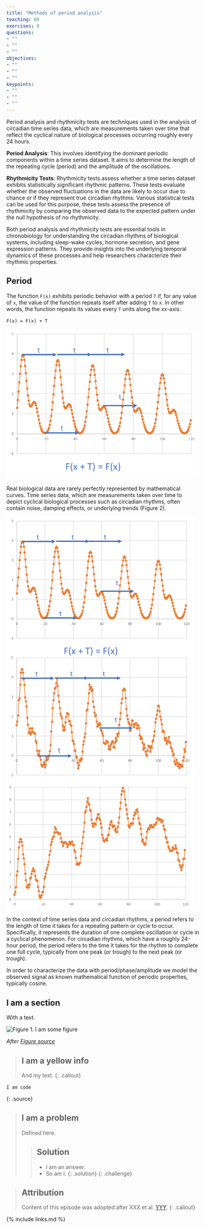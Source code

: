 ```yaml
---
title: "Methods of period analysis"
teaching: 60
exercises: 0
questions:
- ""
- ""
- ""
objectives:
- ""
- ""
- ""
keypoints:
- ""
- ""
- ""
---
```


Period analysis and rhythmicity tests are techniques used in the analysis of circadian time
series data, which are measurements taken over time that reflect the cyclical nature of 
biological processes occurring roughly every 24 hours.

**Period Analysis**: This involves identifying the dominant periodic components within a time 
series dataset. It aims to determine the length of the repeating cycle (period) and the 
amplitude of the oscillations. 

**Rhythmicity Tests**: Rhythmicity tests assess whether a time series dataset exhibits 
statistically significant rhythmic patterns. These tests evaluate whether the observed 
fluctuations in the data are likely to occur due to chance or if they represent true circadian 
rhythms. Various statistical tests can be used for this purpose, these tests assess the 
presence of rhythmicity by comparing the observed data to the expected pattern under the null 
hypothesis of no rhythmicity.


Both period analysis and rhythmicity tests are essential tools in chronobiology for 
understanding the circadian rhythms of biological systems, including sleep-wake cycles, 
hormone secretion, and gene expression patterns. They provide insights into the underlying 
temporal dynamics of these processes and help researchers characterize their rhythmic 
properties. 

## Period

The function `F(x)` exhibits periodic behavior with a period `T` if, for any value of `x`, the value of the function repeats itself after adding `T` to `x`. In other words, the function repeats its values every `T` units along the xx-axis.

~~~
F(x) = F(x) + T
~~~

![Figure 1. Periodic function](../fig/16-period_1.png)

Real biological data are rarely perfectly represented by mathematical curves. Time series data, which are measurements taken over time to depict cyclical biological processes such as circadian rhythms, often contain noise, damping effects, or underlying trends (Figure 2). 

![Figure 1. The real biological data typically contains noise as well as trends](../fig/16-period_2.png)

In the context of time series data and circadian rhythms, a period refers 
to the length of time it takes for a repeating pattern or cycle to occur. Specifically, it 
represents the duration of one complete oscillation or cycle in a cyclical phenomenon. For 
circadian rhythms, which have a roughly 24-hour period, the period refers to the time it takes 
for the rhythm to complete one full cycle, typically from one peak (or trough) to the next 
peak (or trough).

In order to characterize the data with period/phase/amplitude we model the observed signal as known mathematical function of periodic properties, typically cosine. 

## I am a section

With a text.

![Figure 1. I am some figure](../fig/figure_file.jpg)

*After [Figure source](https://www.figure.link/)*


> ## I am a yellow info
>
> And my text.
{: .callout}


~~~
I am code
~~~
{: .source}


> ## I am a problem
>
> Defined here.
>
>> ## Solution
>>
>> *   I am an answer.
>> *   So am I.
> {: .solution}
{: .challenge}


> ## Attribution
> Content of this episode was adopted after XXX et al.
> [YYY](https://biodare2.ed.ac.uk).
{: .callout}


{% include links.md %}
